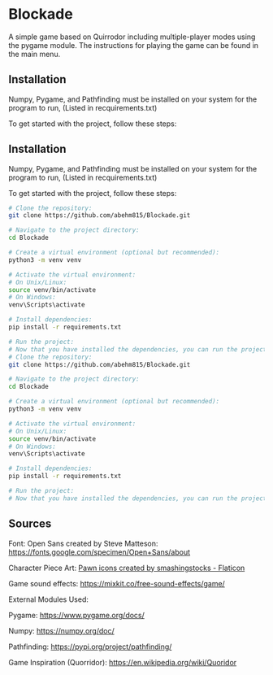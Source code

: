 # Blockade

A simple game based on Quirrodor including multiple-player modes using the pygame module. The instructions for playing the game can be found in the main menu.

## Installation

Numpy, Pygame, and Pathfinding must be installed on your system for the program to run, (Listed in recquirements.txt)

To get started with the project, follow these steps:

## Installation

Numpy, Pygame, and Pathfinding must be installed on your system for the program to run, (Listed in recquirements.txt)

To get started with the project, follow these steps:

```bash
# Clone the repository:
git clone https://github.com/abehm815/Blockade.git

# Navigate to the project directory:
cd Blockade

# Create a virtual environment (optional but recommended):
python3 -m venv venv

# Activate the virtual environment:
# On Unix/Linux:
source venv/bin/activate
# On Windows:
venv\Scripts\activate

# Install dependencies:
pip install -r requirements.txt

# Run the project:
# Now that you have installed the dependencies, you can run the project using the appropriate command.
# Clone the repository:
git clone https://github.com/abehm815/Blockade.git

# Navigate to the project directory:
cd Blockade

# Create a virtual environment (optional but recommended):
python3 -m venv venv

# Activate the virtual environment:
# On Unix/Linux:
source venv/bin/activate
# On Windows:
venv\Scripts\activate

# Install dependencies:
pip install -r requirements.txt

# Run the project:
# Now that you have installed the dependencies, you can run the project using the appropriate command.
```

## Sources
Font: Open Sans created by Steve Matteson: https://fonts.google.com/specimen/Open+Sans/about

Character Piece Art: <a href="https://www.flaticon.com/free-icons/pawn" title="pawn icons">Pawn icons created by smashingstocks - Flaticon</a>

Game sound effects: https://mixkit.co/free-sound-effects/game/

External Modules Used: 

Pygame: https://www.pygame.org/docs/ 

Numpy: https://numpy.org/doc/ 

Pathfinding: https://pypi.org/project/pathfinding/

Game Inspiration (Quorridor): https://en.wikipedia.org/wiki/Quoridor
